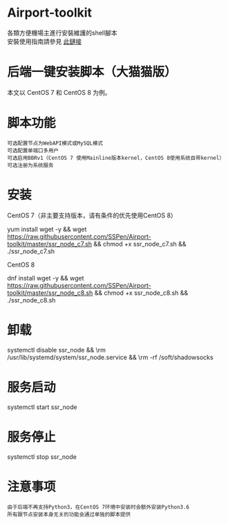# Airport-toolkit
各類方便機場主進行安裝維護的shell腳本    
安裝使用指南請參見 [此鏈接](https://wiki.sspanel.host/#/turnkey-install-for-node?id=%e5%90%8e%e7%ab%af%e4%b8%80%e9%94%ae%e5%ae%89%e8%a3%85%e8%84%9a%e6%9c%ac%ef%bc%88%e5%a4%a7%e7%8c%ab%e7%8c%ab%e7%89%88%ef%bc%89)

# 后端一键安装脚本（大猫猫版）

本文以 CentOS 7 和 CentOS 8 为例。
# 脚本功能

    可选配置节点为WebAPI模式或MySQL模式
    可选配置单端口多用户
    可选启用BBRv1（CentOS 7 使用Mainline版本kernel，CentOS 8使用系统自带kernel）
    可选注册为系统服务

# 安装

CentOS 7（非主要支持版本，请有条件的优先使用CentOS 8）

yum install wget -y && wget https://raw.githubusercontent.com/SSPen/Airport-toolkit/master/ssr_node_c7.sh && chmod +x ssr_node_c7.sh && ./ssr_node_c7.sh

CentOS 8

dnf install wget -y && wget https://raw.githubusercontent.com/SSPen/Airport-toolkit/master/ssr_node_c8.sh && chmod +x ssr_node_c8.sh && ./ssr_node_c8.sh

# 卸载

systemctl disable ssr_node && \rm /usr/lib/systemd/system/ssr_node.service && \rm -rf /soft/shadowsocks

# 服务启动

systemctl start ssr_node

# 服务停止

systemctl stop ssr_node

# 注意事项

    由于后端不再支持Python3，在CentOS 7环境中安装时会额外安装Python3.6
    所有跟节点安装本身无关的功能会通过单独的脚本提供
    
